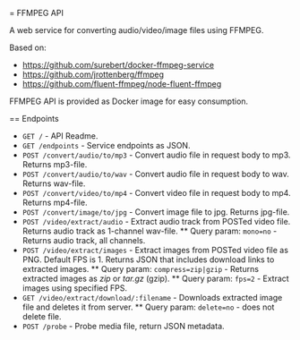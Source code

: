 = FFMPEG API

A web service for converting audio/video/image files using FFMPEG.

Based on:

* https://github.com/surebert/docker-ffmpeg-service
* https://github.com/jrottenberg/ffmpeg 
* https://github.com/fluent-ffmpeg/node-fluent-ffmpeg

FFMPEG API is provided as Docker image for easy consumption.

== Endpoints

* `GET /` - API Readme.
* `GET /endpoints` - Service endpoints as JSON.
* `POST /convert/audio/to/mp3` - Convert audio file in request body to mp3. Returns mp3-file.
* `POST /convert/audio/to/wav` - Convert audio file in request body to wav. Returns wav-file.
* `POST /convert/video/to/mp4` - Convert video file in request body to mp4. Returns mp4-file.
* `POST /convert/image/to/jpg` - Convert image file to jpg. Returns jpg-file.
* `POST /video/extract/audio` - Extract audio track from POSTed video file. Returns audio track as 1-channel wav-file.
** Query param: `mono=no` - Returns audio track, all channels.
* `POST /video/extract/images` - Extract images from POSTed video file as PNG. Default FPS is 1. Returns JSON that includes download links to extracted images.
** Query param: `compress=zip|gzip` - Returns extracted images as _zip_ or _tar.gz_ (gzip).
** Query param: `fps=2` - Extract images using specified FPS. 
* `GET /video/extract/download/:filename` - Downloads extracted image file and deletes it from server.
** Query param: `delete=no` - does not delete file.
* `POST /probe` - Probe media file, return JSON metadata.
